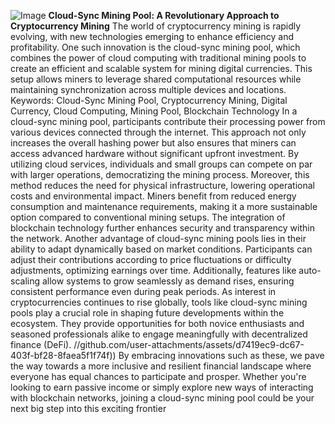 
![Image](https://github.com/user-attachments/assets/4a25d116-2220-4385-b08e-f287af8fcbc4)
**Cloud-Sync Mining Pool: A Revolutionary Approach to Cryptocurrency Mining**
The world of cryptocurrency mining is rapidly evolving, with new technologies emerging to enhance efficiency and profitability. One such innovation is the cloud-sync mining pool, which combines the power of cloud computing with traditional mining pools to create an efficient and scalable system for mining digital currencies. This setup allows miners to leverage shared computational resources while maintaining synchronization across multiple devices and locations.
Keywords: Cloud-Sync Mining Pool, Cryptocurrency Mining, Digital Currency, Cloud Computing, Mining Pool, Blockchain Technology
In a cloud-sync mining pool, participants contribute their processing power from various devices connected through the internet. This approach not only increases the overall hashing power but also ensures that miners can access advanced hardware without significant upfront investment. By utilizing cloud services, individuals and small groups can compete on par with larger operations, democratizing the mining process.
Moreover, this method reduces the need for physical infrastructure, lowering operational costs and environmental impact. Miners benefit from reduced energy consumption and maintenance requirements, making it a more sustainable option compared to conventional mining setups. The integration of blockchain technology further enhances security and transparency within the network.
Another advantage of cloud-sync mining pools lies in their ability to adapt dynamically based on market conditions. Participants can adjust their contributions according to price fluctuations or difficulty adjustments, optimizing earnings over time. Additionally, features like auto-scaling allow systems to grow seamlessly as demand rises, ensuring consistent performance even during peak periods.
As interest in cryptocurrencies continues to rise globally, tools like cloud-sync mining pools play a crucial role in shaping future developments within the ecosystem. They provide opportunities for both novice enthusiasts and seasoned professionals alike to engage meaningfully with decentralized finance (DeFi). 
 //github.com/user-attachments/assets/d7419ec9-dc67-403f-bf28-8faea5f1f74f))
By embracing innovations such as these, we pave the way towards a more inclusive and resilient financial landscape where everyone has equal chances to participate and prosper. Whether you're looking to earn passive income or simply explore new ways of interacting with blockchain networks, joining a cloud-sync mining pool could be your next big step into this exciting frontier
